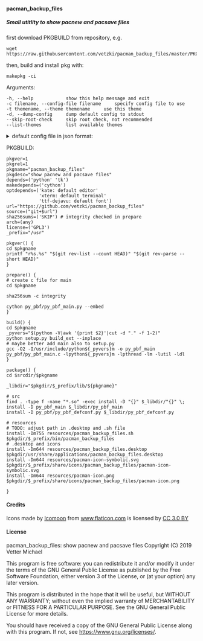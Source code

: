 #### pacman_backup_files
##### Small utitlity to show pacnew and pacsave files

first download PKGBUILD from repository, e.g.
```
wget https://raw.githubusercontent.com/vetzki/pacman_backup_files/master/PKGBUILD
```
then, build and install pkg with:
```
makepkg -ci
```
Arguments:
```
-h, --help            show this help message and exit
-c filename, --config-file filename     specify config file to use
-t themename, --theme themename     use this theme
-d, --dump-config     dump default config to stdout
--skip-root-check     skip root check, not recommended
--list-themes         list available themes
```
<details><summary>default config file in json format:</summary>
<pre>
{
    "path": "/etc",
    "editor": "kate",
    "terminal": "xterm",
    "terminal_execute_flag": "-e",
    "terminal_edit_cmd": "sudoedit",
    "gui": {
        "#_comment_sizes": "sizes are always [width, height]",
        "window_icon": "/usr/share/icons/pacman_backup_files/pacman-icon.png",
        "path_line_width": 20,
        "editor_line_width": 10,
        "file_line_width": 18,
        "#_comment_styles": "always use same ids for different themes (e.g. 'dark' in tk_styles and 'dark' in ttk_styles)",
        "tk_styles": {
            "default": {
                "text": {
                    "font": ["DejaVu Sans", 11],
                    "background": "#ffffff",
                    "foreground": "#000000",
                    "text_sizes": [80, 28],
                    "selectbackground": "#ff0033",
                    "selectforeground": "#ffffff"
                },
                "listbox": {
                    "font": ["DejaVu Sans", 12],
                    "background": "#ffffff",
                    "foreground": "#000000",
                    "listbox_sizes": [60, 10],
                    "padx": 5,
                    "pady": 5,
                    "selectbackground": "#ff0033",
                    "selectforeground": "#ffffff"
                }
            },
            "dark": {
                "text": {
                    "font": ["DejaVu Sans", 11],
                    "background": "#000000",
                    "foreground": "#ffffff",
                    "text_sizes": [80, 28],
                    "selectbackground": "#ff0033",
                    "selectforeground": "#000000"
                },
                "listbox": {
                    "font": ["DejaVu Sans", 12],
                    "background": "#000000",
                    "foreground": "#ffffff",
                    "listbox_sizes": [60, 10],
                    "padx": 5,
                    "pady": 5,
                    "selectbackground": "#ff0033",
                    "selectforeground": "#000000"
                }
            }
        },
        "ttk_styles": {
            "default": {
                ".": {
                    "configure": {
                        "font": ["TkDefaultFont", 12],
                        "background": "#d9d9d9",
                        "foreground": "#000000",
                        "selectbackground": "#ff0033",
                        "selectforeground": "#ffffff",
                        "focuscolor": "#ff0033",
                        "indicatordiameter": "10",
                        "troughcolor": "#999999",
                        "insertwidth": 1,
                        "selectborderwidth": 1,
                        "borderwidth": 1
                    }
                },
                "mainframe.TFrame": {
                    "configure": {
                        "background": "#ffffff",
                        "padding": [0, 0],
                        "relief": "flat"
                    }
                },
                "TFrame": {
                    "configure": {
                        "background": "#ffffff",
                        "padding": [0, 0],
                        "relief": "flat"
                    }
                },
                "TButton": {
                    "configure": {
                        "font": ["DejaVu Sans", 13],
                        "background": "#ffffff",
                        "foreground": "#000000",
                        "padding": [5, 5],
                        "relief": "flat"
                    },
                    "map": {
                        "foreground": [
                            ["pressed", "#ffffff"],
                            ["active", "#000000"],
                            ["selected", "#ffffff"]
                        ],
                        "background": [
                            ["pressed", "focus", "#ff0033"],
                            ["active", "#ff0033"]
                        ]
                    }
                },
                "TEntry": {
                    "configure": {
                        "font": ["DejaVu Sans", 11],
                        "background": "#ffffff",
                        "foreground": "#000000",
                        "padding": [5, 5],
                        "relief": "flat"
                    }
                },
                "TLabel": {
                    "configure": {
                        "font": ["DejaVu Sans", 11, "bold"],
                        "background": "#ffffff",
                        "foreground": "#000000",
                        "padding": [10, 10],
                        "relief": "flat"
                    }
                },
                "TScrollbar": {
                    "configure": {
                        "background": "#ffffff",
                        "foreground": "#000000",
                        "arrowcolor": "#000000",
                        "padding": [0, 0],
                        "relief": "flat"
                    },
                    "map": {
                        "background": [
                            ["disabled", "#ffffff"]
                        ],
                        "arrowcolor": [
                            ["disabled", "#c9c9c9"]
                        ]
                    }
                },
                "Horizontal.TProgressbar": {
                    "configure": {
                        "background": "#ff0033",
                        "troughcolor": "#000000",
                        "bordercolor": "#ff0033",
                        "padding": [2, 2],
                        "relief": "flat"
                    }
                },
                "TCheckbutton": {
                    "configure": {
                        "font": ["DejaVu Sans", 12],
                        "background": "#ffffff",
                        "foreground": "#000000",
                        "padding": [2, 2],
                        "relief": "flat"
                    },
                    "map": {
                        "foreground": [
                            ["pressed", "#ffffff"],
                            ["active", "#000000"],
                            ["selected", "#ff0033"]
                        ],
                        "background": [
                            ["pressed", "focus", "#ff0033"],
                            ["active", "#ff0033"]
                        ],
                        "indicatorcolor": [
                            ["selected", "#ff0033"],
                            ["pressed", "#000000"]
                        ]
                    }
                },
                "progress.TLabel": {
                    "configure": {
                        "font": ["DejaVu Sans", 11],
                        "background": "#ffffff",
                        "foreground": "#000000",
                        "padding": [2, 2],
                        "relief": "flat"
                    }
                }
            },
            "dark": {
                ".": {
                    "configure": {
                        "font": ["TkDefaultFont", 12],
                        "background": "#d9d9d9",
                        "foreground": "#ffffff",
                        "selectbackground": "#ff0033",
                        "selectforeground": "#000000",
                        "focuscolor": "#ff0033",
                        "indicatordiameter": "10",
                        "troughcolor": "#d9d9d9",
                        "insertwidth": 1,
                        "selectborderwidth": 1,
                        "borderwidth": 1
                    }
                },
                "mainframe.TFrame": {
                    "configure": {
                        "background": "#000000",
                        "padding": [0, 0],
                        "relief": "flat"
                    }
                },
                "TFrame": {
                    "configure": {
                        "background": "#000000",
                        "padding": [0, 0],
                        "relief": "flat"
                    }
                },
                "TButton": {
                    "configure": {
                        "font": ["DejaVu Sans", 13],
                        "background": "#000000",
                        "foreground": "#ffffff",
                        "padding": [5, 5],
                        "relief": "flat"
                    },
                    "map": {
                        "foreground": [
                            ["pressed", "#000000"],
                            ["active", "#ffffff"],
                            ["selected", "#000000"]
                        ],
                        "background": [
                            ["pressed", "focus", "#ff0033"],
                            ["active", "#ff0033"]
                        ]
                    }
                },
                "TEntry": {
                    "configure": {
                        "font": ["DejaVu Sans", 11],
                        "background": "#000000",
                        "foreground": "#ffffff",
                        "fieldbackground": "#000000",
                        "insertcolor": "#ffffff",
                        "padding": [5, 5],
                        "relief": "flat"
                    }
                },
                "TLabel": {
                    "configure": {
                        "font": ["DejaVu Sans", 11, "bold"],
                        "background": "#000000",
                        "foreground": "#ffffff",
                        "padding": [10, 10],
                        "relief": "flat"
                    }
                },
                "TScrollbar": {
                    "configure": {
                        "background": "#000000",
                        "foreground": "#ffffff",
                        "arrowcolor": "#ffffff",
                        "padding": [0, 0],
                        "relief": "flat"
                    },
                    "map": {
                        "background": [
                            ["disabled", "#000000"]
                        ],
                        "arrowcolor": [
                            ["disabled", "#adadad"]
                        ]
                    }
                },
                "Horizontal.TProgressbar": {
                    "configure": {
                        "background": "#ff0033",
                        "troughcolor": "#ffffff",
                        "bordercolor": "#ff0033",
                        "padding": [2, 2],
                        "relief": "flat"
                    }
                },
                "TCheckbutton": {
                    "configure": {
                        "font": ["DejaVu Sans", 12],
                        "background": "#000000",
                        "foreground": "#ffffff",
                        "padding": [2, 2],
                        "relief": "flat"
                    },
                    "map": {
                        "foreground": [
                            ["pressed", "#000000"],
                            ["active", "#ffffff"],
                            ["selected", "#ff0033"]
                        ],
                        "background": [
                            ["pressed", "focus", "#ff0033"],
                            ["active", "#ff0033"]
                        ],
                        "indicatorcolor": [
                            ["selected", "#ff0033"],
                            ["pressed", "#ffffff"]
                        ]
                    }
                },
                "progress.TLabel": {
                    "configure": {
                        "font": ["DejaVu Sans", 11],
                        "background": "#000000",
                        "foreground": "#ffffff",
                        "padding": [2, 2],
                        "relief": "flat"
                    }
                }
            }
        }
    }
}
</pre>
</details>

PKGBUILD:
```
pkgver=1
pkgrel=1
pkgname="pacman_backup_files"
pkgdesc="show pacnew and pacsave files"
depends=('python' 'tk')
makedepends=('cython')
optdepends=('kate: default editor'
            'xterm: default terminal'
            'ttf-dejavu: default font')
url="https://github.com/vetzki/pacman_backup_files"
source=("git+$url")
sha256sums=('SKIP') # integrity checked in prepare
arch=(any)
license=('GPL3')
_prefix="/usr"

pkgver() {
cd $pkgname
printf "r%s.%s" "$(git rev-list --count HEAD)" "$(git rev-parse --short HEAD)"
}

prepare() {
# create c file for main
cd $pkgname

sha256sum -c integrity

cython py_pbf/py_pbf_main.py --embed
}

build() {
cd $pkgname
_pyvers="$(python -V|awk '{print $2}'|cut -d "." -f 1-2)"
python setup.py build_ext --inplace
# maybe better add main also to setup.py
gcc -O2 -I/usr/include/python${_pyvers}m -o py_pbf_main py_pbf/py_pbf_main.c -lpython${_pyvers}m -lpthread -lm -lutil -ldl
}

package() {
cd $srcdir/$pkgname

_libdir="$pkgdir/$_prefix/lib/${pkgname}"

# src
find . -type f -name "*.so" -exec install -D "{}" $_libdir/"{}" \;
install -D py_pbf_main $_libdir/py_pbf_main
install -D py_pbf/py_pbf_defconf.py $_libdir/py_pbf_defconf.py

# resources
# TODO: adjust path in .desktop and .sh file
install -Dm755 resources/pacman_backup_files.sh $pkgdir/$_prefix/bin/pacman_backup_files
# .desktop and icons
install -Dm644 resources/pacman_backup_files.desktop $pkgdir/usr/share/applications/pacman_backup_files.desktop
install -Dm644 resources/pacman-icon-symbolic.svg $pkgdir/$_prefix/share/icons/pacman_backup_files/pacman-icon-symbolic.svg
install -Dm644 resources/pacman-icon.png $pkgdir/$_prefix/share/icons/pacman_backup_files/pacman-icon.png

}
```

#### Credits
<div>Icons made by <a href="https://www.flaticon.com/authors/icomoon" title="Icomoon">Icomoon</a> from <a href="https://www.flaticon.com/" 			    title="Flaticon">www.flaticon.com</a> is licensed by <a href="http://creativecommons.org/licenses/by/3.0/" 			    title="Creative Commons BY 3.0" target="_blank">CC 3.0 BY</a></div>

#### License

pacman_backup_files: show pacnew and pacsave files
Copyright (C) 2019 Vetter Michael

This program is free software: you can redistribute it and/or modify
it under the terms of the GNU General Public License as published by
the Free Software Foundation, either version 3 of the License, or
(at your option) any later version.

This program is distributed in the hope that it will be useful,
but WITHOUT ANY WARRANTY; without even the implied warranty of
MERCHANTABILITY or FITNESS FOR A PARTICULAR PURPOSE.  See the
GNU General Public License for more details.

You should have received a copy of the GNU General Public License
along with this program.  If not, see <https://www.gnu.org/licenses/>.
